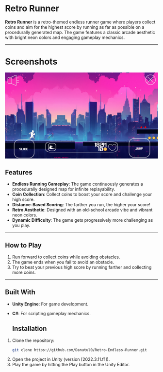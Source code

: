 # Retro Runner  

**Retro Runner** is a retro-themed endless runner game where players collect coins and aim for the highest score by running as far as possible on a procedurally generated map. The game features a classic arcade aesthetic with bright neon colors and engaging gameplay mechanics.  

---
# Screenshots
![image alt](https://github.com/Danutul0/Retro-Endless-Runner/blob/a2c171fa510ecb7f86f1fb3c8b198b6d75ea7e32/ss1.jpg)

## Features  

- **Endless Running Gameplay**: The game continuously generates a procedurally designed map for infinite replayability.  
- **Coin Collection**: Collect coins to boost your score and challenge your high score.  
- **Distance-Based Scoring**: The farther you run, the higher your score!  
- **Retro Aesthetic**: Designed with an old-school arcade vibe and vibrant neon colors.  
- **Dynamic Difficulty**: The game gets progressively more challenging as you play.  

---

## How to Play  

1. Run forward to collect coins while avoiding obstacles.  
2. The game ends when you fail to avoid an obstacle.  
3. Try to beat your previous high score by running farther and collecting more coins.  

---

## Built With  

- **Unity Engine**: For game development.  
- **C#**: For scripting gameplay mechanics.

  ## Installation  

1. Clone the repository:  
   ```bash  
   git clone https://github.com/Danutul0/Retro-Endless-Runner.git
2. Open the project in Unity (version [2022.3.11.f1]).
3. Play the game by hitting the Play button in the Unity Editor.
